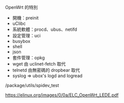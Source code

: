 OpenWrt 的特別

* 開機：preinit
* uClibc
* 系統軟體：procd、ubus、netifd
* 設定管理：uci
* busybox
* shell
* json
* 套件管理：opkg
* wget 由 uclinet-fetch 取代
* telnetd 由無密碼的 dropbear 取代
* syslog => ubox's logd and logread

/package/utils/spidev_test

https://elinux.org/images/0/0a/ELC_OpenWrt_LEDE.pdf
